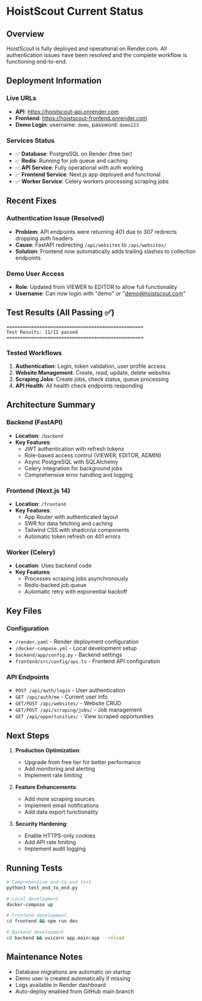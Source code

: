 # HoistScout Current Status

## Overview
HoistScout is fully deployed and operational on Render.com. All authentication issues have been resolved and the complete workflow is functioning end-to-end.

## Deployment Information

### Live URLs
- **API**: https://hoistscout-api.onrender.com
- **Frontend**: https://hoistscout-frontend.onrender.com
- **Demo Login**: username: `demo`, password: `demo123`

### Services Status
- ✅ **Database**: PostgreSQL on Render (free tier)
- ✅ **Redis**: Running for job queue and caching
- ✅ **API Service**: Fully operational with auth working
- ✅ **Frontend Service**: Next.js app deployed and functional
- ✅ **Worker Service**: Celery workers processing scraping jobs

## Recent Fixes

### Authentication Issue (Resolved)
- **Problem**: API endpoints were returning 401 due to 307 redirects dropping auth headers
- **Cause**: FastAPI redirecting `/api/websites` to `/api/websites/` 
- **Solution**: Frontend now automatically adds trailing slashes to collection endpoints

### Demo User Access
- **Role**: Updated from VIEWER to EDITOR to allow full functionality
- **Username**: Can now login with "demo" or "demo@hoistscout.com"

## Test Results (All Passing ✅)

```
==================================================
Test Results: 11/11 passed
==================================================
```

### Tested Workflows
1. **Authentication**: Login, token validation, user profile access
2. **Website Management**: Create, read, update, delete websites
3. **Scraping Jobs**: Create jobs, check status, queue processing
4. **API Health**: All health check endpoints responding

## Architecture Summary

### Backend (FastAPI)
- **Location**: `/backend`
- **Key Features**:
  - JWT authentication with refresh tokens
  - Role-based access control (VIEWER, EDITOR, ADMIN)
  - Async PostgreSQL with SQLAlchemy
  - Celery integration for background jobs
  - Comprehensive error handling and logging

### Frontend (Next.js 14)
- **Location**: `/frontend`
- **Key Features**:
  - App Router with authenticated layout
  - SWR for data fetching and caching
  - Tailwind CSS with shadcn/ui components
  - Automatic token refresh on 401 errors

### Worker (Celery)
- **Location**: Uses backend code
- **Key Features**:
  - Processes scraping jobs asynchronously
  - Redis-backed job queue
  - Automatic retry with exponential backoff

## Key Files

### Configuration
- `/render.yaml` - Render deployment configuration
- `/docker-compose.yml` - Local development setup
- `backend/app/config.py` - Backend settings
- `frontend/src/config/api.ts` - Frontend API configuration

### API Endpoints
- `POST /api/auth/login` - User authentication
- `GET /api/auth/me` - Current user info
- `GET/POST /api/websites/` - Website CRUD
- `GET/POST /api/scraping/jobs/` - Job management
- `GET /api/opportunities/` - View scraped opportunities

## Next Steps

1. **Production Optimization**:
   - Upgrade from free tier for better performance
   - Add monitoring and alerting
   - Implement rate limiting

2. **Feature Enhancements**:
   - Add more scraping sources
   - Implement email notifications
   - Add data export functionality

3. **Security Hardening**:
   - Enable HTTPS-only cookies
   - Add API rate limiting
   - Implement audit logging

## Running Tests

```bash
# Comprehensive end-to-end test
python3 test_end_to_end.py

# Local development
docker-compose up

# Frontend development
cd frontend && npm run dev

# Backend development  
cd backend && uvicorn app.main:app --reload
```

## Maintenance Notes

- Database migrations are automatic on startup
- Demo user is created automatically if missing
- Logs available in Render dashboard
- Auto-deploy enabled from GitHub main branch